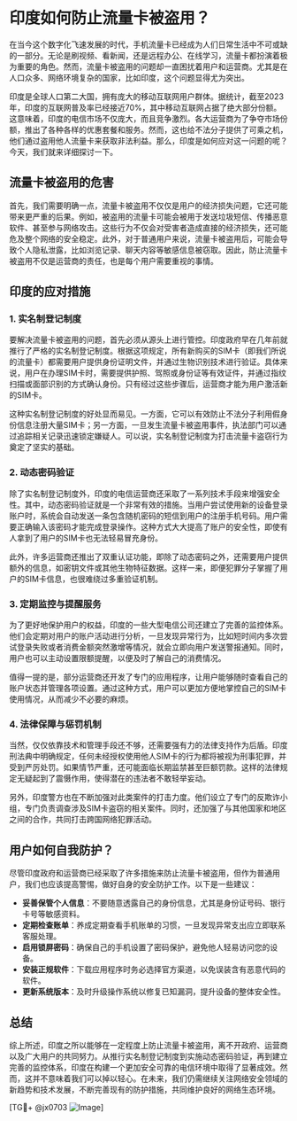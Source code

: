 # 印度如何防止流量卡被盗用？

在当今这个数字化飞速发展的时代，手机流量卡已经成为人们日常生活中不可或缺的一部分。无论是刷视频、看新闻，还是远程办公、在线学习，流量卡都扮演着极为重要的角色。然而，流量卡被盗用的问题却一直困扰着用户和运营商。尤其是在人口众多、网络环境复杂的国家，比如印度，这个问题显得尤为突出。

印度是全球人口第二大国，拥有庞大的移动互联网用户群体。据统计，截至2023年，印度的互联网普及率已经接近70%，其中移动互联网占据了绝大部分份额。这意味着，印度的电信市场不仅庞大，而且竞争激烈。各大运营商为了争夺市场份额，推出了各种各样的优惠套餐和服务。然而，这也给不法分子提供了可乘之机，他们通过盗用他人流量卡来获取非法利益。那么，印度是如何应对这一问题的呢？今天，我们就来详细探讨一下。

## 流量卡被盗用的危害

首先，我们需要明确一点，流量卡被盗用不仅仅是用户的经济损失问题，它还可能带来更严重的后果。例如，被盗用的流量卡可能会被用于发送垃圾短信、传播恶意软件、甚至参与网络攻击。这些行为不仅会对受害者造成直接的经济损失，还可能危及整个网络的安全稳定。此外，对于普通用户来说，流量卡被盗用后，可能会导致个人隐私泄露，比如浏览记录、聊天内容等敏感信息被窃取。因此，防止流量卡被盗用不仅是运营商的责任，也是每个用户需要重视的事情。

## 印度的应对措施

### 1. 实名制登记制度

要解决流量卡被盗用的问题，首先必须从源头上进行管控。印度政府早在几年前就推行了严格的实名制登记制度。根据这项规定，所有新购买的SIM卡（即我们所说的流量卡）都需要用户提供身份证明文件，并通过生物识别技术进行验证。具体来说，用户在办理SIM卡时，需要提供护照、驾照或身份证等有效证件，并通过指纹扫描或面部识别的方式确认身份。只有经过这些步骤后，运营商才能为用户激活新的SIM卡。

这种实名制登记制度的好处显而易见。一方面，它可以有效防止不法分子利用假身份信息注册大量SIM卡；另一方面，一旦发生流量卡被盗用事件，执法部门可以通过追踪相关记录迅速锁定嫌疑人。可以说，实名制登记制度为打击流量卡盗窃行为奠定了坚实的基础。

### 2. 动态密码验证

除了实名制登记制度外，印度的电信运营商还采取了一系列技术手段来增强安全性。其中，动态密码验证就是一个非常有效的措施。当用户尝试使用新的设备登录账户时，系统会自动发送一条包含随机密码的短信到用户的注册手机号码。用户需要正确输入该密码才能完成登录操作。这种方式大大提高了账户的安全性，即使有人拿到了用户的SIM卡也无法轻易冒充身份。

此外，许多运营商还推出了双重认证功能，即除了动态密码之外，还需要用户提供额外的信息，如密钥文件或其他生物特征数据。这样一来，即便犯罪分子掌握了用户的SIM卡信息，也很难绕过多重验证机制。

### 3. 定期监控与提醒服务

为了更好地保护用户的权益，印度的一些大型电信公司还建立了完善的监控体系。他们会定期对用户的账户活动进行分析，一旦发现异常行为，比如短时间内多次尝试登录失败或者消费金额突然激增等情况，就会立即向用户发送警报通知。同时，用户也可以主动设置限额提醒，以便及时了解自己的消费情况。

值得一提的是，部分运营商还开发了专门的应用程序，让用户能够随时查看自己的账户状态并管理各项设置。通过这种方式，用户可以更加方便地掌控自己的SIM卡使用情况，从而减少不必要的麻烦。

### 4. 法律保障与惩罚机制

当然，仅仅依靠技术和管理手段还不够，还需要强有力的法律支持作为后盾。印度刑法典中明确规定，任何未经授权使用他人SIM卡的行为都将被视为刑事犯罪，并受到严厉处罚。如果情节严重，还可能面临长期监禁甚至巨额罚款。这样的法律规定无疑起到了震慑作用，使得潜在的违法者不敢轻举妄动。

另外，印度警方也在不断加强对此类案件的打击力度。他们设立了专门的反欺诈小组，专门负责调查涉及SIM卡盗窃的相关案件。同时，还加强了与其他国家和地区之间的合作，共同打击跨国网络犯罪活动。

## 用户如何自我防护？

尽管印度政府和运营商已经采取了许多措施来防止流量卡被盗用，但作为普通用户，我们也应该提高警惕，做好自身的安全防护工作。以下是一些建议：

- **妥善保管个人信息**：不要随意透露自己的身份信息，尤其是身份证号码、银行卡号等敏感资料。
- **定期检查账单**：养成定期查看手机账单的习惯，一旦发现异常支出应立即联系客服处理。
- **启用锁屏密码**：确保自己的手机设置了密码保护，避免他人轻易访问您的设备。
- **安装正规软件**：下载应用程序时务必选择官方渠道，以免误装含有恶意代码的软件。
- **更新系统版本**：及时升级操作系统以修复已知漏洞，提升设备的整体安全性。

## 总结

综上所述，印度之所以能够在一定程度上防止流量卡被盗用，离不开政府、运营商以及广大用户的共同努力。从推行实名制登记制度到实施动态密码验证，再到建立完善的监控体系，印度在构建一个更加安全可靠的电信环境中取得了显著成效。然而，这并不意味着我们可以掉以轻心。在未来，我们仍需继续关注网络安全领域的新趋势和技术发展，不断完善现有的防护措施，共同维护良好的网络生态环境。

[TG💪+ @jx0703 ![Image](https://github.com/user-attachments/assets/dbca1d08-cadb-493c-b0ec-ad6f7a83f270)]
